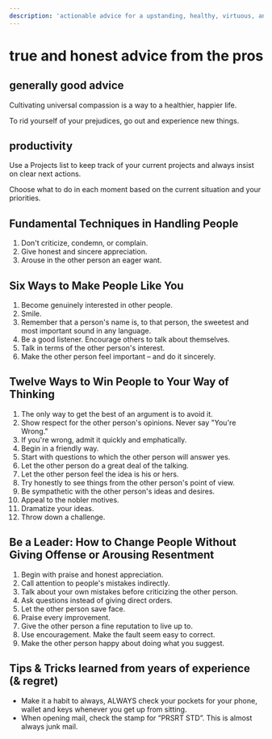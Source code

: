 ```yaml
---
description: 'actionable advice for a upstanding, healthy, virtuous, and enjoyable life.'
---
```


# true and honest advice from the pros

## generally good advice

Cultivating universal compassion is a way to a healthier, happier life.

To rid yourself of your prejudices, go out and experience new things.

## productivity

Use a Projects list to keep track of your current projects and always insist on clear next actions.

Choose what to do in each moment based on the current situation and your priorities.

## Fundamental Techniques in Handling People

1. Don't criticize, condemn, or complain.
2. Give honest and sincere appreciation.
3. Arouse in the other person an eager want.

## Six Ways to Make People Like You

1. Become genuinely interested in other people.
2. Smile.
3. Remember that a person's name is, to that person, the sweetest and most important sound in any language.
4. Be a good listener. Encourage others to talk about themselves.
5. Talk in terms of the other person's interest.
6. Make the other person feel important – and do it sincerely.

## Twelve Ways to Win People to Your Way of Thinking

1. The only way to get the best of an argument is to avoid it.
2. Show respect for the other person's opinions. Never say "You're Wrong."
3. If you're wrong, admit it quickly and emphatically.
4. Begin in a friendly way.
5. Start with questions to which the other person will answer yes.
6. Let the other person do a great deal of the talking.
7. Let the other person feel the idea is his or hers.
8. Try honestly to see things from the other person's point of view.
9. Be sympathetic with the other person's ideas and desires.
10. Appeal to the nobler motives.
11. Dramatize your ideas.
12. Throw down a challenge.

## Be a Leader: How to Change People Without Giving Offense or Arousing Resentment

1. Begin with praise and honest appreciation.
2. Call attention to people's mistakes indirectly.
3. Talk about your own mistakes before criticizing the other person.
4. Ask questions instead of giving direct orders.
5. Let the other person save face.
6. Praise every improvement.
7. Give the other person a fine reputation to live up to.
8. Use encouragement. Make the fault seem easy to correct.
9. Make the other person happy about doing what you suggest.

## Tips & Tricks learned from years of experience (& regret)

- Make it a habit to always, ALWAYS check your pockets for your phone, wallet and keys whenever you get up from sitting.
- When opening mail, check the stamp for “PRSRT STD”. This is almost always junk mail.


